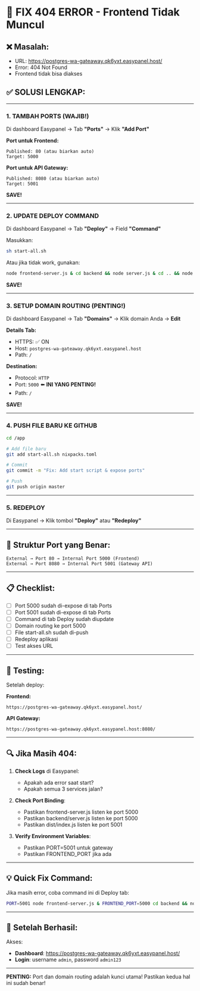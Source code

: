 # 🔧 FIX 404 ERROR - Frontend Tidak Muncul

## ❌ Masalah:
- URL: https://postgres-wa-gateaway.qk6yxt.easypanel.host/
- Error: 404 Not Found
- Frontend tidak bisa diakses

## ✅ SOLUSI LENGKAP:

---

### **1. TAMBAH PORTS** (WAJIB!)

Di dashboard Easypanel → Tab **"Ports"** → Klik **"Add Port"**

**Port untuk Frontend:**
```
Published: 80 (atau biarkan auto)
Target: 5000
```

**Port untuk API Gateway:**
```
Published: 8080 (atau biarkan auto)  
Target: 5001
```

**SAVE!**

---

### **2. UPDATE DEPLOY COMMAND**

Di dashboard Easypanel → Tab **"Deploy"** → Field **"Command"**

Masukkan:
```bash
sh start-all.sh
```

Atau jika tidak work, gunakan:
```bash
node frontend-server.js & cd backend && node server.js & cd .. && node dist/index.js & wait
```

**SAVE!**

---

### **3. SETUP DOMAIN ROUTING** (PENTING!)

Di dashboard Easypanel → Tab **"Domains"** → Klik domain Anda → **Edit**

**Details Tab:**
- HTTPS: ✅ ON
- Host: `postgres-wa-gateaway.qk6yxt.easypanel.host`
- Path: `/`

**Destination:**
- Protocol: `HTTP`
- Port: `5000` ⬅️ **INI YANG PENTING!**
- Path: `/`

**SAVE!**

---

### **4. PUSH FILE BARU KE GITHUB**

```bash
cd /app

# Add file baru
git add start-all.sh nixpacks.toml

# Commit
git commit -m "Fix: Add start script & expose ports"

# Push
git push origin master
```

---

### **5. REDEPLOY**

Di Easypanel → Klik tombol **"Deploy"** atau **"Redeploy"**

---

## 🎯 Struktur Port yang Benar:

```
External → Port 80 → Internal Port 5000 (Frontend)
External → Port 8080 → Internal Port 5001 (Gateway API)
```

---

## 📋 Checklist:

- [ ] Port 5000 sudah di-expose di tab Ports
- [ ] Port 5001 sudah di-expose di tab Ports  
- [ ] Command di tab Deploy sudah diupdate
- [ ] Domain routing ke port 5000
- [ ] File start-all.sh sudah di-push
- [ ] Redeploy aplikasi
- [ ] Test akses URL

---

## 🧪 Testing:

Setelah deploy:

**Frontend:**
```
https://postgres-wa-gateaway.qk6yxt.easypanel.host/
```

**API Gateway:**
```
https://postgres-wa-gateaway.qk6yxt.easypanel.host:8080/
```

---

## 🔍 Jika Masih 404:

1. **Check Logs** di Easypanel:
   - Apakah ada error saat start?
   - Apakah semua 3 services jalan?

2. **Check Port Binding**:
   - Pastikan frontend-server.js listen ke port 5000
   - Pastikan backend/server.js listen ke port 5000
   - Pastikan dist/index.js listen ke port 5001

3. **Verify Environment Variables**:
   - Pastikan PORT=5001 untuk gateway
   - Pastikan FRONTEND_PORT jika ada

---

## 💡 Quick Fix Command:

Jika masih error, coba command ini di Deploy tab:

```bash
PORT=5001 node frontend-server.js & FRONTEND_PORT=5000 cd backend && node server.js & node dist/index.js & wait
```

---

## 🎉 Setelah Berhasil:

Akses:
- **Dashboard**: https://postgres-wa-gateaway.qk6yxt.easypanel.host/
- **Login**: username `admin`, password `admin123`

---

**PENTING:** Port dan domain routing adalah kunci utama! Pastikan kedua hal ini sudah benar!
